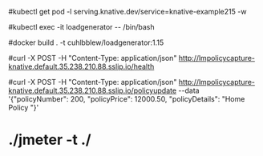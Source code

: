 #kubectl get pod -l serving.knative.dev/service=knative-example215 -w

#kubectl exec -it loadgenerator -- /bin/bash

#docker build . -t cuhlbblew/loadgenerator:1.15

#curl -X POST -H "Content-Type: application/json" http://lmpolicycapture-knative.default.35.238.210.88.sslip.io/health

#curl -X POST -H "Content-Type: application/json" http://lmpolicycapture-knative.default.35.238.210.88.sslip.io/policyupdate --data '{"policyNumber": 200, "policyPrice": 12000.50, "policyDetails": "Home Policy "}'

# ./jmeter -t ./<filelocation jmx>
